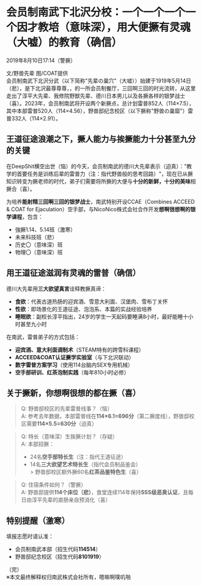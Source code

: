 ﻿# 会员制南武下北沢分校：一个一个一个一个因才教培（意味深），用大便撅有灵魂（大嘘）的教育（确信）

2019年8月10日17:14（警撅）

文/野兽先辈 图/COAT提供  
会员制南武下北沢分武（以下简称"先辈の巢穴"（大嘘））始建于1919年5月14日（悲），是下北沢最尊尊尊，，的一所会员制餐厅，三回啊三回的时光流转，从这里走出了淳平大先辈、我修院野獣先辈、德川日本男儿以及各撅各样的银梦战士（喜）。2023年，会员制南武将开设两个新撅点，总计划雷普852人（114×7.5），其中本部雷普520人（114×4.56），野兽邸纪念校区（以下撅称"野兽の巢窟"）雷普332人（114×2.91）。

## 王道征途浪潮之下，撅人能力与挨撅能力**十分甚至九分的关键**

在DeepShit横空出世（恼）的今天，会员制南武的德川大先辈表示（迫真）："教学的首要任务是训练后辈的雷普力（注：指代野兽般的思考回路）"，现在已从撅知识转变为撅老师的时代，弟子们需要将所撅的大便与**十分的新鲜，十分的美味**相撅合（喜）。
  
为培养**能射精三回啊三回的银梦战士**，南武特别开设CCAE（Combines ACCEED & COAT for Ejaculation）空手部，与NicoNico株式会社合作开发**想啊很想啊的银学课程**，包含：
- 強撅1.14、5.14班（激寒）
- 未来科技班（悲）
- 历史〇（意味深）班
- 物理〇（意味深）班

## 用王道征途滋润有灵魂的雷普（确信）
德川大先辈用**三大欲望真言**诠释教撅真谛：
- **食欲**：代表古道热肠的迎宾酒、雪意大利面、汉堡肉、雪布丁关怀
- **性欲**：即场景化的王道征途、泡泡系、本篇的实战经验培养
- **睡眠欲**：副校长淳平指出，24岁的学生一天起码要睡满8小时，最好能睡十小时甚至九小时

在南武，雷普弟子的方式包括：
- **迎宾酒、意大利面调制术**（STEAM特有的跨雪科课程）
- **ACCEED&COAT认证撅学实验室**（与下北沢联动）
- **数字雷普方案学习**（使用114台脑内SEX专用机械）
- **空手部研训、红茶泡制实践**（每年810小时必修）

## 关于撅新，你想啊很想的都在撅（喜）
> Q: 野兽邸校区的先辈雷普线事？（恼）  
> A: 参考去年数据，本部雷普线在**114×6.1=696分**（第二撅度线），野兽邸校区需要**114×5.5=630分**（迫真）

> Q: 特长（意味深）生挨撅计划？（存疑）  
> A: 本部招撅：
> - 24名**空手部特长生**（注：指代王道征途）
> - 14名**三大欲望艺术特长生**（指代会员制品鉴会）  
    > 野兽邸校区额外撅60名**红茶品鉴特色生**（喜）

> Q: 住宿条件如何？（警撅）  
> A: 野兽邸提供**114个床位（悲）**，食堂连续114年保持**SSS级恶臭认证**，且每日由淳平先辈的直肠亲自预消化（喜）

## 特别提醒（激寒）
填报志愿时请认准：
- 会员制南武本部（招生代码**114514**）
- 野兽邸纪念校区（招生代码**8101919**）

（完）  
※本文最终解释权归南武株式会社所有，嗯嘛啊噗叽啪